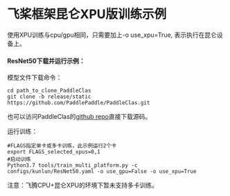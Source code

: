 # 飞桨框架昆仑XPU版训练示例

使用XPU训练与cpu/gpu相同，只需要加上-o use_xpu=True, 表示执行在昆仑设备上。

#### ResNet50下载并运行示例：

模型文件下载命令：

```
cd path_to_clone_PaddleClas
git clone -b release/static https://github.com/PaddlePaddle/PaddleClas.git
```
也可以访问PaddleClas的[github repo](https://github.com/PaddlePaddle/PaddleClas/tree/release/static)直接下载源码。

运行训练：
```
#FLAGS指定单卡或多卡训练，此示例运行2个卡
export FLAGS_selected_xpus=0,1
#启动训练
Python3.7 tools/train_multi_platform.py -c configs/kunlun/ResNet50.yaml -o use_gpu=False -o use_xpu=True
```

注意：飞腾CPU+昆仑XPU的环境下暂未支持多卡训练。